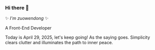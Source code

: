 ### Hi there 👋

✨ _I'm zuowendong_ ✨

A Front-End Developer

<!--
[![Anurag's GitHub stats](https://github-readme-stats.vercel.app/api?username=Zuowendong&show_icons=true)](https://github.com/anuraghazra/github-readme-stats)
-->
<!--
[![Top Langs](https://github-readme-stats.vercel.app/api/top-langs/?username=Zuowendong&layout=compact)](https://github.com/anuraghazra/github-readme-stats)
-->
Today is April 29, 2025, let's keep going! As the saying goes. Simplicity clears clutter and illuminates the path to inner peace.